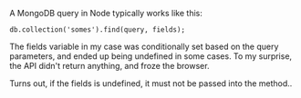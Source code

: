 A MongoDB query in Node typically works like this:

	db.collection('somes').find(query, fields);

The fields variable in my case was conditionally set based on the query parameters, and ended up being undefined in some cases. To my surprise, the API didn't return anything, and froze the browser.

Turns out, if the fields is undefined, it must not be passed into the method..